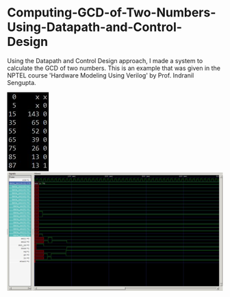 # Computing-GCD-of-Two-Numbers-Using-Datapath-and-Control-Design
Using the Datapath and Control Design approach, I made a system to calculate the GCD of two numbers.
This is an example that was given in the NPTEL course 'Hardware Modeling Using Verilog' by Prof. Indranil Sengupta.

![](https://github.com/souvicksaha95/Computing-GCD-of-Two-Numbers-Using-Datapath-and-Control-Design/blob/master/Result.JPG)  
![](https://github.com/souvicksaha95/Computing-GCD-of-Two-Numbers-Using-Datapath-and-Control-Design/blob/master/Simulation.JPG)
